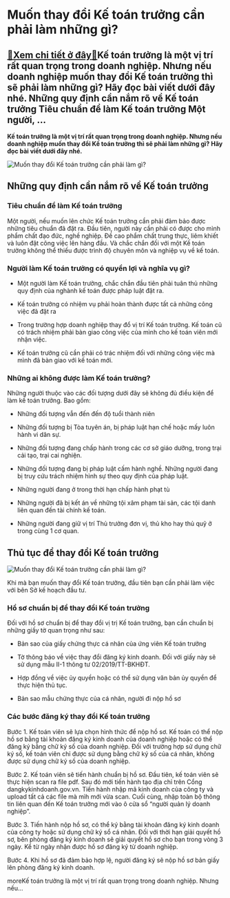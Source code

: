 Muốn thay đổi Kế toán trưởng cần phải làm những gì?
===================================================

[:gift:Xem chi tiết ở đây:gift:](https://hddtvn.com/muon-thay-doi-ke-toan-truong-can-phai-lam-nhung-gi/)Kế toán trưởng là một vị trí rất quan trọng trong doanh nghiệp. Nhưng nếu doanh nghiệp muốn thay đổi Kế toán trưởng thì sẽ phải làm những gì? Hãy đọc bài viết dưới đây nhé. Những quy định cần nắm rõ về Kế toán trưởng Tiêu chuẩn để làm Kế toán trưởng Một người, …
----------------------------------------------------------------------------------------------------------------------------------------------------------------------------------------------------------------------------------------------------------------------

**Kế toán trưởng là một vị trí rất quan trọng trong doanh nghiệp. Nhưng nếu doanh nghiệp muốn thay đổi Kế toán trưởng thì sẽ phải làm những gì? Hãy đọc bài viết dưới đây nhé.**


![Muốn thay đổi Kế toán trưởng cần phải làm gì?](https://hddtvn.com/wp-content/uploads/2021/01/5-1.jpg)


Những quy định cần nắm rõ về Kế toán trưởng
-------------------------------------------


### Tiêu chuẩn để làm Kế toán trưởng


Một người, nếu muốn lên chức Kế toán trưởng cần phải đảm bảo được những tiêu chuẩn đã đặt ra. Đầu tiên, người này cần phải có được cho mình phẩm chất đạo đức, nghề nghiệp. Đề cao phẩm chất trung thực, liêm khiết và luôn đặt công việc lên hàng đầu. Và chắc chắn đối với một Kế toán trưởng không thể thiếu được trình độ chuyên môn và nghiệp vụ về kế toán.


### Người làm Kế toán trưởng có quyền lợi và nghĩa vụ gì?




* Một người làm Kế toán trưởng, chắc chắn đầu tiên phải tuân thủ những quy định của nghành kế toán được pháp luật đặt ra.

* Kế toán trưởng có nhiệm vụ phải hoàn thành được tất cả những công việc đã đặt ra

* Trong trường hợp doanh nghiệp thay đổ vị trí Kế toán trưởng. Kế toán cũ có trách nhiệm phải bàn giao công việc của mình cho kế toán viên mới nhận việc.

* Kế toán trưởng cũ cần phải có trác nhiệm đối với những công việc mà mình đã bàn giao với kế toán mới.



### Những ai không được làm Kế toán trưởng?


Những người thuộc vào các đối tượng dưới đây sẽ không đủ điều kiện để làm kế toán trưởng. Bao gồm:




* Những đối tượng vẫn đến đến độ tuổi thành niên

* Những đối tượng bị Tòa tuyên án, bị pháp luật hạn chế hoặc mấy luôn hành vi dân sự.

* Những đối tượng đang chấp hành trong các cơ sở giáo dưỡng, trong trại cải tạo, trại cai nghiện.

* Những đối tượng đang bị pháp luật cấm hành nghề. Những người đang bị truy cứu trách nhiệm hình sự theo quy định của pháp luật.

* Những người đang ở trong thời hạn chấp hành phạt tù

* Những người đã bị kết án về những tội xâm phạm tài sản, các tội danh liên quan đến tài chính kế toán.

* Những người đang giữ vị trí Thủ trưởng đơn vị, thủ kho hay thủ quỹ ở trong cùng 1 cơ quan.



Thủ tục để thay đổi Kế toán trưởng
----------------------------------


![Muốn thay đổi Kế toán trưởng cần phải làm gì?](https://hddtvn.com/wp-content/uploads/2021/01/nhan-tai-va-van-hoa-doanh-nghiep-09-.6704.jpg)


Khi mà bạn muốn thay đổi Kế toán trưởng, đầu tiên bạn cần phải làm việc với bên Sở kế hoạch đầu tư.


### Hồ sơ chuẩn bị để thay đổi Kế toán trưởng


Đối với hồ sơ chuẩn bị để thay đổi vị trị Kế toán trưởng, bạn cần chuẩn bị những giấy tờ quan trọng như sau:




* Bản sao của giấy chứng thực cá nhân của ứng viên Kế toán trưởng

* Tờ thông báo về việc thay đổi đăng ký kinh doanh. Đối với giấy này sẽ sử dụng mẫu II-1 thông tư 02/2019/TT-BKHĐT.

* Hợp đồng về việc ủy quyền hoặc có thể sử dụng văn bản ủy quyền để thực hiện thủ tục.

* Bản sao mẫu chứng thực của cá nhân, người đi nộp hồ sơ



### Các bước đăng ký thay đổi Kế toán trưởng


Bước 1. Kế toán viên sẽ lựa chọn hình thức để nộp hồ sơ. Kế toán có thể nộp hồ sơ bằng tài khoản đăng ký kinh doanh của doanh nghiệp hoặc có thể đăng ký bằng chữ ký số của doanh nghiệp. Đối với trường hợp sử dụng chữ ký số, kế toán viên chỉ được sử dụng bằng chữ ký số của cá nhân, không được sử dụng chữ ký số của doanh nghiệp.


Bước 2. Kế toán viên sẽ tiến hành chuẩn bị hồ sơ. Đầu tiên, kế toán viên sẽ thực hiện scan ra file pdf. Sau đó mới tiến hành tạo địa chỉ trên Cổng dangkykinhdoanh.gov.vn. Tiến hành nhập mã kinh doanh của công ty và upload tất cả các file mà mìh mới vừa scan. Cuối cùng, nhập toàn bộ thông tin liên quan đến Kế toán trưởng mới vào ô cửa sổ “người quản lý doanh nghiệp”.


Bước 3. Tiến hành nộp hồ sơ, có thể ký bằng tài khoản đăng ký kinh doanh của công ty hoặc sử dụng chữ ký sổ cá nhân. Đối với thời hạn giải quyết hồ sơ, bên phòng đăng ký kinh doanh sẽ giải quyết hồ sơ cho bạn trong vòng 3 ngày. Kể từ ngày nhận được hồ sơ đăng ký từ doanh nghiệp.


Bước 4. Khi hồ sơ đã đảm bảo hợp lệ, người đăng ký sẽ nộp hồ sơ bản giấy lên phòng đăng ký kinh doanh.


moreKế toán trưởng là một vị trí rất quan trọng trong doanh nghiệp. Nhưng nếu…

